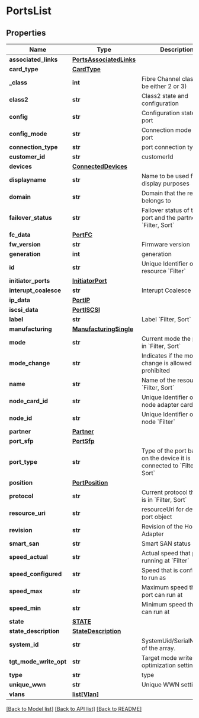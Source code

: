 # PortsList

## Properties
Name | Type | Description | Notes
------------ | ------------- | ------------- | -------------
**associated_links** | [**PortsAssociatedLinks**](PortsAssociatedLinks.md) |  | [optional] 
**card_type** | [**CardType**](CardType.md) |  | [optional] 
**_class** | **int** | Fibre Channel class (can be either 2 or 3) | [optional] 
**class2** | **str** | Class2 state and configuration | [optional] 
**config** | **str** | Configuration state of port | [optional] 
**config_mode** | **str** | Connection mode of the port | [optional] 
**connection_type** | **str** | port connection type | [optional] 
**customer_id** | **str** | customerId | [optional] 
**devices** | [**ConnectedDevices**](ConnectedDevices.md) |  | [optional] 
**displayname** | **str** | Name to be used for display purposes | [optional] 
**domain** | **str** | Domain that the resource belongs to | [optional] 
**failover_status** | **str** | Failover status of this port and the partner &#x60;Filter, Sort&#x60; | [optional] 
**fc_data** | [**PortFC**](PortFC.md) |  | [optional] 
**fw_version** | **str** | Firmware version | [optional] 
**generation** | **int** | generation | [optional] 
**id** | **str** | Unique Identifier of the resource &#x60;Filter&#x60; | [optional] 
**initiator_ports** | [**InitiatorPort**](InitiatorPort.md) |  | [optional] 
**interupt_coalesce** | **str** | Interupt Coalesce | [optional] 
**ip_data** | [**PortIP**](PortIP.md) |  | [optional] 
**iscsi_data** | [**PortISCSI**](PortISCSI.md) |  | [optional] 
**label** | **str** | Label &#x60;Filter, Sort&#x60; | [optional] 
**manufacturing** | [**ManufacturingSingle**](ManufacturingSingle.md) |  | [optional] 
**mode** | **str** | Current mode the port is in &#x60;Filter, Sort&#x60; | [optional] 
**mode_change** | **str** | Indicates if the mode change is allowed or prohibited | [optional] 
**name** | **str** | Name of the resource &#x60;Filter, Sort&#x60; | [optional] 
**node_card_id** | **str** | Unique Identifier of the node adapter card | [optional] 
**node_id** | **str** | Unique Identifier of the node &#x60;Filter&#x60; | [optional] 
**partner** | [**Partner**](Partner.md) |  | [optional] 
**port_sfp** | [**PortSfp**](PortSfp.md) |  | [optional] 
**port_type** | **str** | Type of the port based on the device it is connected to &#x60;Filter, Sort&#x60; | [optional] 
**position** | [**PortPosition**](PortPosition.md) |  | [optional] 
**protocol** | **str** | Current protocol the port is in &#x60;Filter, Sort&#x60; | [optional] 
**resource_uri** | **str** | resourceUri for detailed port object | [optional] 
**revision** | **str** | Revision of the Host Bus Adapter | [optional] 
**smart_san** | **str** | Smart SAN status | [optional] 
**speed_actual** | **str** | Actual speed that port is running at  &#x60;Filter&#x60; | [optional] 
**speed_configured** | **str** | Speed that is configured to run as | [optional] 
**speed_max** | **str** | Maximum speed that port can run at | [optional] 
**speed_min** | **str** | Minimum speed that port can run at | [optional] 
**state** | [**STATE**](STATE.md) |  | [optional] 
**state_description** | [**StateDescription**](StateDescription.md) |  | [optional] 
**system_id** | **str** | SystemUid/SerialNumber of the array. | [optional] 
**tgt_mode_write_opt** | **str** | Target mode write optimization setting | [optional] 
**type** | **str** | type | [optional] 
**unique_wwn** | **str** | Unique WWN setting | [optional] 
**vlans** | [**list[Vlan]**](Vlan.md) |  | [optional] 

[[Back to Model list]](../README.md#documentation-for-models) [[Back to API list]](../README.md#documentation-for-api-endpoints) [[Back to README]](../README.md)


